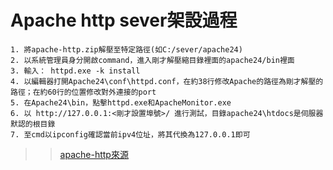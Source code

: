 # Apache http sever架設過程
	1. 將apache-http.zip解壓至特定路徑(如C:/sever/apache24)
	2. 以系統管理員身分開啟command，進入剛才解壓縮目錄裡面的apache24/bin裡面
	3. 輸入： httpd.exe -k install
	4. 以編輯器打開Apache24\conf\httpd.conf，在約38行修改Apache的路徑為剛才解壓的路徑；在約60行的位置修改對外連接的port
	5. 在Apache24\bin，點擊httpd.exe和ApacheMonitor.exe
	6. 以 http://127.0.0.1:<剛才設置埠號>/ 進行測試，目錄apache24\htdocs是伺服器默認的根目錄
	7. 至cmd以ipconfig確認當前ipv4位址，將其代換為127.0.0.1即可
	
>> [apache-http來源](https://www.apachehaus.com/cgi-bin/download.plx "Title")